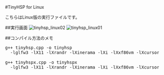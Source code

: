 #TinyHSP for Linux

こちらはLinux版の実行ファイルです。

##実行画面
![tinyhsp_linux02](https://cloud.githubusercontent.com/assets/24917310/23199814/193572da-f914-11e6-9665-ed890d633750.png)
![tinyhsp_linux01](https://cloud.githubusercontent.com/assets/24917310/23199813/1932d106-f914-11e6-8fa5-33a6a8674876.png)

##コンパイル方法のメモ
<pre>
g++ tinyhsp.cpp -o tinyhsp
  -lglfw3 -lX11 -lXrandr -lXinerama -lXi -lXxf86vm -lXcursor -lGL -lpthread -ldl

g++ tinyhspx.cpp -o tinyhspx
  -lglfw3 -lX11 -lXrandr -lXinerama -lXi -lXxf86vm -lXcursor -lGL -lpthread -ldl
</pre>
